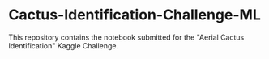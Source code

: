 # Cactus-Identification-Challenge-ML
This repository contains the notebook submitted for the "Aerial Cactus Identification" Kaggle Challenge. 
